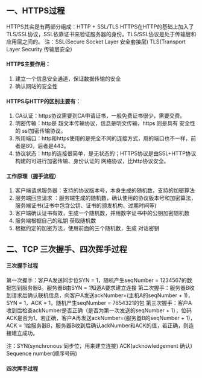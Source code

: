 ## 一、HTTPS过程
HTTPS其实是有两部分组成：HTTP + SSL/TLS
HTTPS在HTTP的基础上加入了TLS/SSL协议，SSL依靠证书来验证服务器的身份。TLS/SSL协议是处于传输层和应用层之间的。
注：SSL(Secure Socket Layer 安全套接层)   TLS(Transport Layer Security 传输层安全)

#### HTTPS主要作用：
1. 建立一个信息安全通道，保证数据传输的安全
2. 确认网站的安全性

#### HTTPS与HTTP的区别主要有：
1. CA认证：https协议需要到CA申请证书，一般免费证书很少，需要交费。
2. 明密传输：http是 超文本传输协议，信息是明文传输，https 则是具有 安全性的 ssl加密传输协议。
3. 所用端口：http和https使用的是完全不同的连接方式，用的端口也不一样，前者是80，后者是443。
4. 协议状态：http的连接很简单，是无状态的；HTTPS协议是由SSL+HTTP协议构建的可进行加密传输、身份认证的 网络协议，比http协议安全。

#### 工作原理（握手流程）

1. 客户端请求服务器：支持的协议版本号，本身生成的随机数，支持的加密算法
2. 服务端回应请求 ：服务端生成的随机数，确认使用的协议版本号和加密算法，服务端证书(证书中包含公钥、证书的颁发机构、过期时间等)
3. 客户端确认证书有效，生成一个随机数，并用数字证书中的公钥加密随机数
4. 服务端根据自己的私钥 获取随机数
5. 根据约定的加密方法，使用前面的三个随机数，生成 对话密钥



## 二、TCP 三次握手、四次挥手过程

#### 三次握手过程
第一次握手：客户A发送同步位SYN = 1，随机产生seqNumber = 1234567的数据包到服务器B。服务器B由SYN = 1知道A要求建立连接
第二次握手：服务器B收到请求后确认联机信息，向客户A发送ackNumber=(主机A的seqNumber + 1)，SYN = 1，ACK = 1，随机产生seqNumber = 7654321的包
第三次握手：客户A收到后检查ackNumber是否正确（是否为第一次发送的seqNumber + 1），位码ACK是否为1。若正确，客户A再发送ackNumber=(服务器B的seqNumber + 1)，ACK = 1给服务器B，服务器B收到后确认ackNumber和ACK的值，若正确，则连接建立成功。

注：SYN(synchronous 同步位，用来建立连接)  ACK(acknowledgement 确认)  Sequence number(顺序号码)

#### 四次挥手过程
